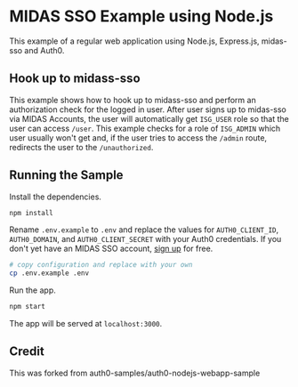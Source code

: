 # MIDAS SSO Example using Node.js

This example of a regular web application using Node.js, Express.js, midas-sso and Auth0.

## Hook up to midass-sso

This example shows how to hook up to midass-sso and perform an authorization check for the logged in user. After user signs up to midas-sso via MIDAS Accounts, the user will automatically get `ISG_USER` role so that the user can access `/user`. This example checks for a role of `ISG_ADMIN` which user usually won't get and, if the user tries to access the `/admin` route, redirects the user to the `/unauthorized`.

## Running the Sample

Install the dependencies.

```bash
npm install
```

Rename `.env.example` to `.env` and replace the values for `AUTH0_CLIENT_ID`, `AUTH0_DOMAIN`, and `AUTH0_CLIENT_SECRET` with your Auth0 credentials. If you don't yet have an MIDAS SSO account, [sign up](https://docs.google.com/forms/d/e/1FAIpQLScz9GcXNQ8bBLiQ9WQMyXdXdGCcb1iIyd8phdXz4POPOL2LCQ/viewform?c=0&w=1) for free.

```bash
# copy configuration and replace with your own
cp .env.example .env
```

Run the app.

```bash
npm start
```

The app will be served at `localhost:3000`.

## Credit
This was forked from auth0-samples/auth0-nodejs-webapp-sample